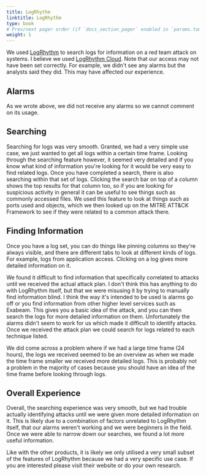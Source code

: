 ```yaml
---
title: LogRhythm
linktitle: LogRhythm
type: book
# Prev/next pager order (if `docs_section_pager` enabled in `params.toml`)
weight: 1
---
```


We used [LogRhythm](https://logrhythm.com/) to search logs for information on a red team attack on systems. I believe we used [LogRhythm Cloud](https://logrhythm.com/products/logrhythm-cloud/). Note that our access may not have been set correctly. For example, we didn't see any alarms but the analysts said they did. This may have affected our experience.

## Alarms

As we wrote above, we did not receive any alarms so we cannot comment on its usage.

## Searching

Searching for logs was very smooth. Granted, we had a very simple use case, we just wanted to get all logs within a certain time frame. Looking through the searching feature however, it seemed very detailed and if you know what kind of information you're looking for it would be very easy to find related logs. Once you have completed a search, there is also searching within that set of logs. Clicking the search bar on top of a column shows the top results for that column too, so if you are looking for suspicious activity in general it can be useful to see things such as commonly accessed files. We used this feature to look at things such as ports used and objects, which we then looked up on the MITRE ATT&CK Framework to see if they were related to a common attack there.

## Finding Information

Once you have a log set, you can do things like pinning columns so they're always visible, and there are different tabs to look at different kinds of logs. For example, logs from application access. Clicking on a log gives more detailed information on it.

We found it difficult to find information that specifically correlated to attacks until we received the actual attack plan. I don't think this has anything to do with LogRhythm itself, but that we were misusing it by trying to manually find information blind. I think the way it's intended to be used is alarms go off or you find information from other higher level services such as Exabeam. This gives you a basic idea of the attack, and you can then search the logs for more detailed information on them. Unfortunately the alarms didn't seem to work for us which made it difficult to identify attacks. Once we received the attack plan we could search for logs related to each technique listed.

We did come across a problem where if we had a large time frame (24 hours), the logs we received seemed to be an overview as when we made the time frame smaller we received more detailed logs. This is probably not a problem in the majority of cases because you should have an idea of the time frame before looking through logs.

## Overall Experience

Overall, the searching experience was very smooth, but we had trouble actually identifying attacks until we were given more detailed information on it. This is likely due to a combination of factors unrelated to LogRhythm itself, that our alarms weren't working and we were beginners in the field. Once we were able to narrow down our searches, we found a lot more useful information.

Like with the other products, it is likely we only utilised a very small subset of the features of LogRhythm because we had a very specific use case. If you are interested please visit their website or do your own research.